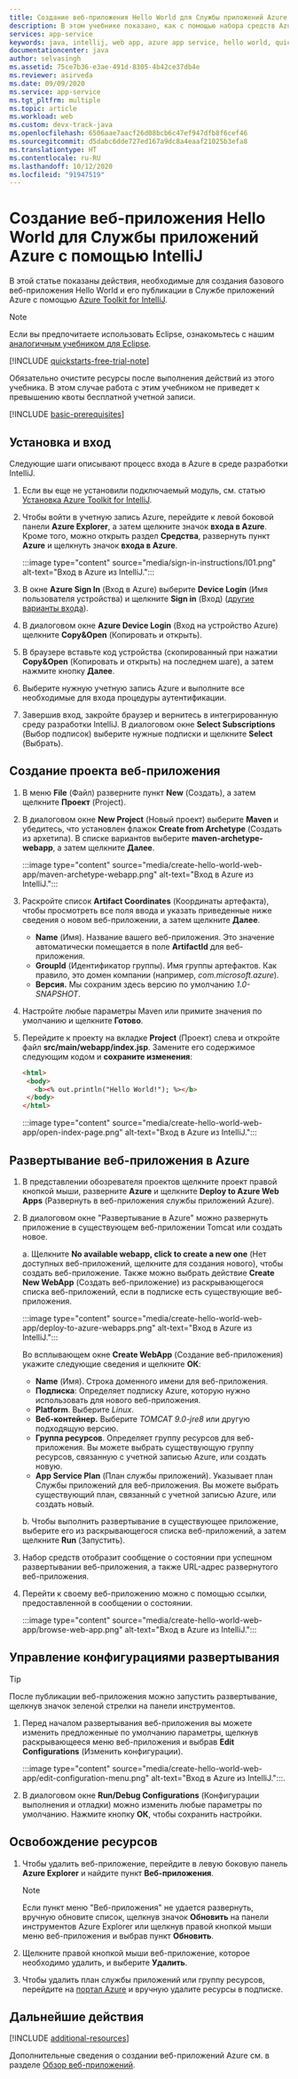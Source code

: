 ```yaml
---
title: Создание веб-приложения Hello World для Службы приложений Azure с помощью IntelliJ
description: В этом учебнике показано, как с помощью набора средств Azure для IntelliJ создать веб-приложение Hello World для Azure.
services: app-service
keywords: java, intellij, web app, azure app service, hello world, quick start
documentationcenter: java
author: selvasingh
ms.assetid: 75ce7b36-e3ae-491d-8305-4b42ce37db4e
ms.reviewer: asirveda
ms.date: 09/09/2020
ms.service: app-service
ms.tgt_pltfrm: multiple
ms.topic: article
ms.workload: web
ms.custom: devx-track-java
ms.openlocfilehash: 6506aae7aacf26d08bcb6c47ef947dfb8f6cef46
ms.sourcegitcommit: d5dabc6dde727ed167a9dc8a4eaaf21025b3efa8
ms.translationtype: HT
ms.contentlocale: ru-RU
ms.lasthandoff: 10/12/2020
ms.locfileid: "91947519"
---
```

# <a name="create-a-hello-world-web-app-for-azure-app-service-using-intellij"></a>Создание веб-приложения Hello World для Службы приложений Azure с помощью IntelliJ

В этой статье показаны действия, необходимые для создания базового веб-приложения Hello World и его публикации в Службе приложений Azure с помощью [Azure Toolkit for IntelliJ](https://plugins.jetbrains.com/plugin/8053).

> [!NOTE]
>
> Если вы предпочитаете использовать Eclipse, ознакомьтесь с нашим [аналогичным учебником для Eclipse][eclipse-hello-world].
>
>[!INCLUDE [quickstarts-free-trial-note](includes/quickstarts-free-trial-note.md)]
>
> Обязательно очистите ресурсы после выполнения действий из этого учебника. В этом случае работа с этим учебником не приведет к превышению квоты бесплатной учетной записи.
>

[!INCLUDE [basic-prerequisites](includes/basic-prerequisites.md)]

## <a name="installation-and-sign-in"></a>Установка и вход

Следующие шаги описывают процесс входа в Azure в среде разработки IntelliJ.

1. Если вы еще не установили подключаемый модуль, см. статью [Установка Azure Toolkit for IntelliJ](installation.md).

1. Чтобы войти в учетную запись Azure, перейдите к левой боковой панели **Azure Explorer**, а затем щелкните значок **входа в Azure**. Кроме того, можно открыть раздел **Средства**, развернуть пункт **Azure** и щелкнуть значок **входа в Azure**.

   :::image type="content" source="media/sign-in-instructions/I01.png" alt-text="Вход в Azure из IntelliJ."::: 

1. В окне **Azure Sign In** (Вход в Azure) выберите **Device Login** (Имя пользователя устройства) и щелкните **Sign in** (Вход) ([другие варианты входа](sign-in-instructions.md)).

1. В диалоговом окне **Azure Device Login** (Вход на устройство Azure) щелкните **Copy&Open** (Копировать и открыть).

1. В браузере вставьте код устройства (скопированный при нажатии **Copy&Open** (Копировать и открыть) на последнем шаге), а затем нажмите кнопку **Далее**.

1. Выберите нужную учетную запись Azure и выполните все необходимые для входа процедуры аутентификации.

1. Завершив вход, закройте браузер и вернитесь в интегрированную среду разработки IntelliJ. В диалоговом окне **Select Subscriptions** (Выбор подписок) выберите нужные подписки и щелкните **Select** (Выбрать).

## <a name="creating-a-new-web-app-project"></a>Создание проекта веб-приложения

1. В меню **File** (Файл) разверните пункт **New** (Создать), а затем щелкните **Проект** (Project).

1. В диалоговом окне **New Project** (Новый проект) выберите **Maven** и убедитесь, что установлен флажок **Create from Archetype** (Создать из архетипа). В списке вариантов выберите **maven-archetype-webapp**, а затем щелкните **Далее**.

   :::image type="content" source="media/create-hello-world-web-app/maven-archetype-webapp.png" alt-text="Вход в Azure из IntelliJ."::: 

1. Раскройте список **Artifact Coordinates** (Координаты артефакта), чтобы просмотреть все поля ввода и указать приведенные ниже сведения о новом веб-приложении, а затем щелкните **Далее**.

   * **Name** (Имя). Название вашего веб-приложения. Это значение автоматически помещается в поле **ArtifactId** для веб-приложения.
   * **GroupId** (Идентификатор группы). Имя группы артефактов. Как правило, это домен компании (например, *com.microsoft.azure*).
   * **Версия.** Мы сохраним здесь версию по умолчанию *1.0-SNAPSHOT*.

1. Настройте любые параметры Maven или примите значения по умолчанию и щелкните **Готово**.

1. Перейдите к проекту на вкладке **Project** (Проект) слева и откройте файл **src/main/webapp/index.jsp**. Замените его содержимое следующим кодом и **сохраните изменения**:

   ```html
   <html>
    <body>
      <b><% out.println("Hello World!"); %></b>
    </body>
   </html>
   ```
   :::image type="content" source="media/create-hello-world-web-app/open-index-page.png" alt-text="Вход в Azure из IntelliJ.":::

## <a name="deploying-web-app-to-azure"></a>Развертывание веб-приложения в Azure

1. В представлении обозревателя проектов щелкните проект правой кнопкой мыши, разверните **Azure** и щелкните **Deploy to Azure Web Apps** (Развернуть в веб-приложения службы приложений Azure).

1. В диалоговом окне "Развертывание в Azure" можно развернуть приложение в существующем веб-приложении Tomcat или создать новое.

   a. Щелкните **No available webapp, click to create a new one** (Нет доступных веб-приложений, щелкните для создания нового), чтобы создать веб-приложение. Также можно выбрать действие **Create New WebApp** (Создать веб-приложение) из раскрывающегося списка веб-приложений, если в подписке есть существующие веб-приложения.

      :::image type="content" source="media/create-hello-world-web-app/deploy-to-azure-webapps.png" alt-text="Вход в Azure из IntelliJ.":::

   Во всплывающем окне **Create WebApp** (Создание веб-приложения) укажите следующие сведения и щелкните **ОК**: 

      * **Name** (Имя). Строка доменного имени для веб-приложения.
      * **Подписка**: Определяет подписку Azure, которую нужно использовать для нового веб-приложения.
      * **Platform**. Выберите *Linux*.
      * **Веб-контейнер.** Выберите *TOMCAT 9.0-jre8* или другую подходящую версию.
      * **Группа ресурсов**. Определяет группу ресурсов для веб-приложения. Вы можете выбрать существующую группу ресурсов, связанную с учетной записью Azure, или создать новую.
      * **App Service Plan** (План службы приложений). Указывает план Службы приложений для веб-приложения. Вы можете выбрать существующий план, связанный с учетной записью Azure, или создать новый.

   b. Чтобы выполнить развертывание в существующее приложение, выберите его из раскрывающегося списка веб-приложений, а затем щелкните **Run** (Запустить).

1. Набор средств отобразит сообщение о состоянии при успешном развертывании веб-приложения, а также URL-адрес развернутого веб-приложения.

1. Перейти к своему веб-приложению можно с помощью ссылки, предоставленной в сообщении о состоянии.

   :::image type="content" source="media/create-hello-world-web-app/browse-web-app.png" alt-text="Вход в Azure из IntelliJ.":::

## <a name="managing-deploy-configurations"></a>Управление конфигурациями развертывания

> [!TIP]
> После публикации веб-приложения можно запустить развертывание, щелкнув значок зеленой стрелки на панели инструментов.

1. Перед началом развертывания веб-приложения вы можете изменить предложенные по умолчанию параметры, щелкнув раскрывающееся меню веб-приложения и выбрав **Edit Configurations** (Изменить конфигурации).

   :::image type="content" source="media/create-hello-world-web-app/edit-configuration-menu.png" alt-text="Вход в Azure из IntelliJ.":::.

1. В диалоговом окне **Run/Debug Configurations** (Конфигурации выполнения и отладки) можно изменить любые параметры по умолчанию. Нажмите кнопку **ОК**, чтобы сохранить настройки.

## <a name="cleaning-up-resources"></a>Освобождение ресурсов

1. Чтобы удалить веб-приложение, перейдите в левую боковую панель **Azure Explorer** и найдите пункт **Веб-приложения**. 

   > [!NOTE]
   > Если пункт меню "Веб-приложения" не удается развернуть, вручную обновите список, щелкнув значок **Обновить** на панели инструментов Azure Explorer или щелкнув правой кнопкой мыши меню веб-приложения и выбрав пункт **Обновить**.

1. Щелкните правой кнопкой мыши веб-приложение, которое необходимо удалить, и выберите **Удалить**.

1. Чтобы удалить план службы приложений или группу ресурсов, перейдите на [портал Azure](https://portal.azure.com) и вручную удалите ресурсы в подписке.

## <a name="next-steps"></a>Дальнейшие действия

[!INCLUDE [additional-resources](includes/additional-resources.md)]

Дополнительные сведения о создании веб-приложений Azure см. в разделе [Обзор веб-приложений].

<!-- URL List -->

[Azure Toolkit for IntelliJ]: /azure/developer/java/tookit-for-intellij
[Azure Toolkit for Eclipse]: /azure/developer/java/tookit-for-eclipse
[eclipse-hello-world]: ../toolkit-for-eclipse/create-hello-world-web-app.md
[Обзор веб-приложений]: /azure/app-service/app-service-web-overview
[Apache Tomcat]: http://tomcat.apache.org/
[Jetty]: http://www.eclipse.org/jetty/
[intelliJ-sign-in-instructions]: sign-in-instructions.md

<!-- IMG List -->
[marketplace]:media/create-hello-world-web-app/marketplace.png
[file-new-project]: media/create-hello-world-web-app/file-new-project.png
[maven-archetype-webapp]: media/create-hello-world-web-app/maven-archetype-webapp.png
[groupid-and-artifactid]: media/create-hello-world-web-app/groupid-and-artifactid.png
[maven-options]: media/create-hello-world-web-app/maven-options.png
[project-name]: media/create-hello-world-web-app/project-name.png
[open-index-page]: media/create-hello-world-web-app/open-index-page.png
[edit-index-page]: media/create-hello-world-web-app/edit-index-page.png
[deploy-to-azure-menu]: media/create-hello-world-web-app/run-on-web-app-menu.png
[deploy-to-azure-dialog]: media/create-hello-world-web-app/run-on-web-app-dialog.png
[deploy-to-existing-webapp]: media/create-hello-world-web-app/deploy-to-existing-webapp.png
[create-new-web-app-dialog]: media/create-hello-world-web-app/create-new-web-app-dialog.png
[successfully-deployed]: media/create-hello-world-web-app/successfully-deployed.png
[browse-web-app]: media/create-hello-world-web-app/browse-web-app.png
[edit-configuration-menu]: media/create-hello-world-web-app/edit-configuration-menu.png
[edit-configuration-dialog]: media/create-hello-world-web-app/edit-configuration-dialog.png
[clean-resources]: media/create-hello-world-web-app/clean-resource.png
